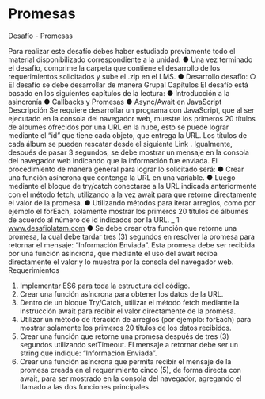 # Promesas
Desafío - Promesas

Para realizar este desafío debes haber estudiado previamente todo el material
disponibilizado correspondiente a la unidad.
● Una vez terminado el desafío, comprime la carpeta que contiene el desarrollo de los
requerimientos solicitados y sube el .zip en el LMS.
● Desarrollo desafío:
○ El desafío se debe desarrollar de manera Grupal
Capítulos
El desafío está basado en los siguientes capítulos de la lectura:
● Introducción a la asincronía
● Callbacks y Promesas
● Async/Await en JavaScript
Descripción
Se requiere desarrollar un programa con JavaScript, que al ser ejecutado en la consola del
navegador web, muestre los primeros 20 títulos de álbumes ofrecidos por una URL en la
nube, esto se puede lograr mediante el “id” que tiene cada objeto, que entrega la URL. Los
títulos de cada álbum se pueden rescatar desde el siguiente Link .
Igualmente, después de pasar 3 segundos, se debe mostrar un mensaje en la consola del
navegador web indicando que la información fue enviada.
El procedimiento de manera general para lograr lo solicitado será:
● Crear una función asíncrona que contenga la URL en una variable.
● Luego mediante el bloque de try/catch conectarse a la URL indicada anteriormente
con el método fetch, utilizando a la vez await para que retorne directamente el valor
de la promesa.
● Utilizando métodos para iterar arreglos, como por ejemplo el forEach, solamente
mostrar los primeros 20 títulos de álbumes de acuerdo al número de id indicados por
la URL.
_ 1
www.desafiolatam.com
● Se debe crear otra función que retorne una promesa, la cual debe tardar tres (3)
segundos en resolver la promesa para retornar el mensaje: “Información Enviada”.
Esta promesa debe ser recibida por una función asíncrona, que mediante el uso del
await reciba directamente el valor y lo muestra por la consola del navegador web.
Requerimientos
1. Implementar ES6 para toda la estructura del código.
2. Crear una función asíncrona para obtener los datos de la URL.
3. Dentro de un bloque Try/Catch, utilizar el método fetch mediante la instrucción await
para recibir el valor directamente de la promesa.
4. Utilizar un método de iteración de arreglos (por ejemplo: forEach) para mostrar
solamente los primeros 20 títulos de los datos recibidos.
5. Crear una función que retorne una promesa después de tres (3) segundos utilizando
setTimeout. El mensaje a retornar debe ser un string que indique: “Información
Enviada”.
6. Crear una función asíncrona que permita recibir el mensaje de la promesa creada en
el requerimiento cinco (5), de forma directa con await, para ser mostrado en la
consola del navegador, agregando el llamado a las dos funciones principales.
